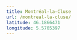 ```yaml
---
title: Montréal-la-Cluse
url: /montreal-la-cluse/
latitude: 46.1866471
longitude: 5.5705397
---
```


